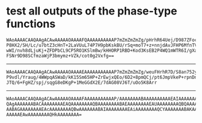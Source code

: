 # test all outputs of the phase-type functions

    WAoAAAACAAQAAgACAwAAAAAOAAAAFQAAAAAAAAAAP7mZmZmZmZg/pHrhR64Uej/D987ZFocq
    P8HX2/SH/Lc/u7btZ3cHnT+2LaVUuL74P7H9pbKskBU/rSq+moT7+z+nnjdAvJFHP6MfnTVM
    wWI/nvh8dLjuKj+ZFDPbCL9CP5RO1KSlmBw/kHHORP1RBD+Kod3KsEB2P4WQ1mWTR6I/gXaO
    FSNr9D98SCfmzaWjP3bmymz+VZk/cot0g2Vxfg==

---

    WAoAAAACAAQAAgACAwAAAAAOAAAAEAAAAAAAAAAAP7mZmZmZmZg/weuFHrhR7D/S8an752yM
    P9vdl/Yraug/4WWpqASWaD/kK15Sm65HP+ZrEwjxQEo/6D2+8pmQCj/pt6JmpVkeP+rpnDn6
    JTQ/6+FgHZ/spj/sqgG8eDKgP+1MeGGdX2E/7dAG08VJ6T/uOo5K8Arr

---

    WAoAAAACAAQAAgACAwAAAAAOAAAAFAAAAAAAAAAAP/AAAAAAAABAAAAAAAAAAEAIAAAAAAAA
    QAgAAAAAAABACAAAAAAAAEAQAAAAAAAAQBAAAAAAAABAEAAAAAAAAEAUAAAAAAAAQBQAAAAA
    AABAGAAAAAAAAEAcAAAAAAAAQBwAAAAAAABAIAAAAAAAAEAiAAAAAAAAQCYAAAAAAABAKAAA
    AAAAAEAwAAAAAAAAQHkAAAAAAAA=

